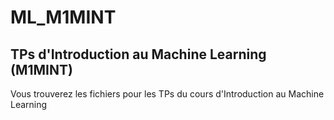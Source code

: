 # ML_M1MINT
## TPs d'Introduction au Machine Learning (M1MINT)
Vous trouverez les fichiers pour les TPs du cours d'Introduction au Machine Learning
